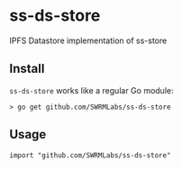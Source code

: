 # ss-ds-store
IPFS Datastore implementation of ss-store

## Install
`ss-ds-store` works like a regular Go module:

```
> go get github.com/SWRMLabs/ss-ds-store
```

## Usage
```
import "github.com/SWRMLabs/ss-ds-store"
```
